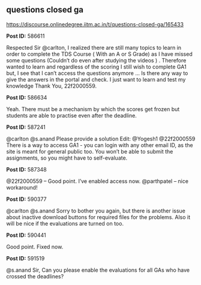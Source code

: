 ## questions closed ga
https://discourse.onlinedegree.iitm.ac.in/t/questions-closed-ga/165433


**Post ID:** 586611

Respected Sir @carlton,
I realized there are still many topics to learn in order to complete the TDS Course ( With an A or S Grade) as I have missed some questions (Couldn’t do even after studying the videos ) .
Therefore wanted to learn and regardless of the scoring I still wish to complete GA1 but, I see that I can’t access the questions  anymore …
Is there any way to give the answers in the portal and check. I just want to learn and test my knowledge
Thank You,
22f2000559.

**Post ID:** 586634

Yeah. There must be a mechanism by which the scores get frozen but students are able to practise even after the deadline.

**Post ID:** 587241

@carlton @s.anand Please provide a solution
Edit: @Yogesh1 @22f2000559 There is a way to access GA1 - you can login with any other email ID, as the site is meant for general public too. You won’t be able to submit the assignments, so you might have to self-evaluate.

**Post ID:** 587348

@22f2000559 – Good point. I’ve enabled access now.
@parthpatel – nice workaround!

**Post ID:** 590377

@carlton @s.anand
Sorry to bother you again, but there is another issue about inactive download buttons for required files for the problems. Also it will be nice if the evaluations are turned on too.

**Post ID:** 590441

Good point. Fixed now.

**Post ID:** 591519

@s.anand Sir,
Can you please enable the evaluations for all GAs who have crossed the deadlines?
